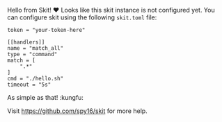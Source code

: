 Hello from Skit! :heart:
Looks like this skit instance is not configured yet.
You can configure skit using the following `skit.toml` file:

```
token = "your-token-here"

[[handlers]]
name = "match_all"
type = "command"
match = [
    ".*"
]
cmd = "./hello.sh"
timeout = "5s"
```

As simple as that! :kungfu:

Visit https://github.com/spy16/skit for more help.
